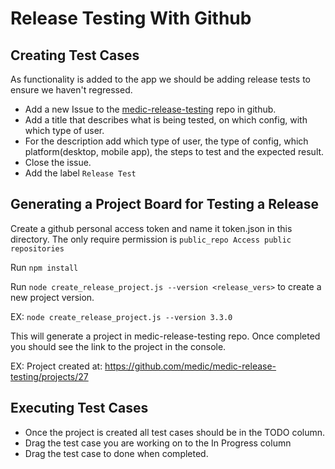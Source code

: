 # Release Testing With Github

## Creating Test Cases

As functionality is added to the app we should be adding release tests to ensure we haven't regressed. 

* Add a new Issue to the [medic-release-testing](https://github.com/medic/medic-release-testing/issues) repo in github. 
* Add a title that describes what is being tested, on which config, with which type of user.
* For the description add which type of user, the type of config, which platform(desktop, mobile app), the steps to test and the expected result. 
* Close the issue. 
* Add the label `Release Test`


## Generating a Project Board for Testing a Release


Create a github personal access token and name it token.json in this directory. The only require permission is `public_repo Access public repositories`

Run `npm install`

Run `node create_release_project.js --version <release_vers>` to create a new project version. 

EX: `node create_release_project.js --version 3.3.0`

This will generate a project in medic-release-testing repo. Once completed you should see the link to the project in the console. 

EX: Project created at: https://github.com/medic/medic-release-testing/projects/27

## Executing Test Cases

* Once the project is created all test cases should be in the TODO column. 
* Drag the test case you are working on to the In Progress column 
* Drag the test case to done when completed. 